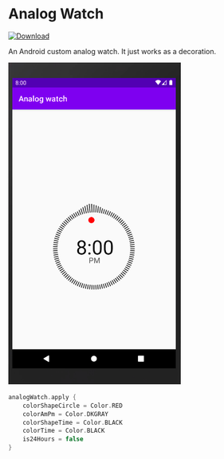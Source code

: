 # Analog Watch

[ ![Download](https://api.bintray.com/packages/luis37/maven/analog_watch/images/download.svg) ](https://bintray.com/luis37/maven/analog_watch/_latestVersion)

An Android custom analog watch. It just works as a decoration.

![imagen](ext/img.png)

```kotlin
analogWatch.apply {
    colorShapeCircle = Color.RED
    colorAmPm = Color.DKGRAY
    colorShapeTime = Color.BLACK
    colorTime = Color.BLACK
    is24Hours = false
}
```
